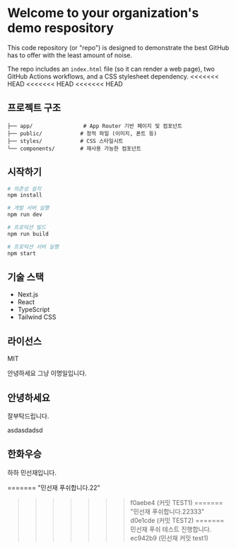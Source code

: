 # Welcome to your organization's demo respository
This code repository (or "repo") is designed to demonstrate the best GitHub has to offer with the least amount of noise.

The repo includes an `index.html` file (so it can render a web page), two GitHub Actions workflows, and a CSS stylesheet dependency.
<<<<<<< HEAD
<<<<<<< HEAD
<<<<<<< HEAD

## 프로젝트 구조

```
├── app/                # App Router 기반 페이지 및 컴포넌트
├── public/            # 정적 파일 (이미지, 폰트 등)
├── styles/            # CSS 스타일시트
└── components/        # 재사용 가능한 컴포넌트
```

## 시작하기

```bash
# 의존성 설치
npm install

# 개발 서버 실행
npm run dev

# 프로덕션 빌드
npm run build

# 프로덕션 서버 실행
npm start
```

## 기술 스택

- Next.js
- React
- TypeScript
- Tailwind CSS

## 라이선스

MIT

안녕하세요 그냥 이명일입니다.

## 안녕하세요

잘부탁드립니다.

asdasdadsd

## 한화우승

하하 민선재입니다.

=======
"민선재 푸쉬합니다.22"
>>>>>>> f0aebe4 (커밋 TEST1)
=======
"민선재 푸쉬합니다.22333"
>>>>>>> d0e1cde (커밋 TEST2)
=======
민선재 푸쉬 테스트 진행합니다.
>>>>>>> ec942b9 (민선재 커밋 test1)
